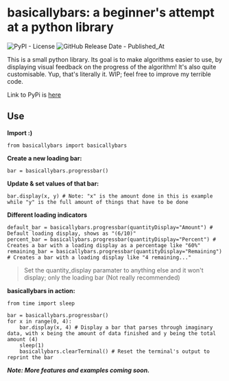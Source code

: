 # basicallybars: a beginner's attempt at a python library

![PyPI - License](https://img.shields.io/pypi/l/basicallybars) ![GitHub Release Date - Published_At](https://img.shields.io/github/release-date/Coder2354/basicallybars?label=last%20release)

<p>This is a small python library. 
Its goal is to make algorithms easier to use, by
displaying visual feedback on the progress of the
algorithm! It's also quite customisable.
Yup, that's literally it. WIP; feel free
to improve my terrible code.</p>

Link to PyPi is [here](https://pypi.org/project/basicallybars/)

## Use

**Import :)**
```
from basicallybars import basicallybars
```

**Create a new loading bar:**

```
bar = basicallybars.progressbar()
```

**Update & set values of that bar:**
```
bar.display(x, y) # Note: "x" is the amount done in this is example while "y" is the full amount of things that have to be done
```

**Different loading indicators**

```
default_bar = basicallybars.progressbar(quantityDisplay="Amount") # Default loading display, shows as "(6/10)"
percent_bar = basicallybars.progressbar(quantityDisplay="Percent") # Creates a bar with a loading display as a percentage like "60%"
remaining_bar = basicallybars.progressbar(quantityDisplay="Remaining") # Creates a bar with a loading display like "4 remaining..."
```
>  Set the quantity_display paramater to anything else and it won't display; only the loading bar (Not really recommended)

**basicallybars in action:**

```
from time import sleep

bar = basicallybars.progressbar()
for x in range(0, 4):
    bar.display(x, 4) # Display a bar that parses through imaginary data, with x being the amount of data finished and y being the total amount (4)
    sleep(1)
    basicallybars.clearTerminal() # Reset the terminal's output to reprint the bar
```

***Note: More features and examples coming soon.***
